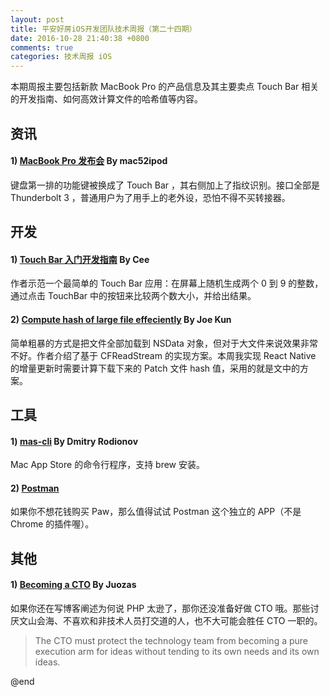 ```yaml
---
layout: post
title: 平安好房iOS开发团队技术周报（第二十四期）
date: 2016-10-28 21:40:38 +0800
comments: true
categories: 技术周报 iOS
---
```

本期周报主要包括新款 MacBook Pro 的产品信息及其主要卖点 Touch Bar 相关的开发指南、如何高效计算文件的哈希值等内容。

<!--more-->

## 资讯

#### 1) [MacBook Pro 发布会](http://www.mac52ipod.cn/post/apple-macbook-pro-2016-event-5-min-briefintroduction.php) By mac52ipod

键盘第一排的功能键被换成了 Touch Bar ，其右侧加上了指纹识别。接口全部是 Thunderbolt 3 ，普通用户为了用手上的老外设，恐怕不得不买转接器。

## 开发

#### 1) [Touch Bar 入门开发指南](http://blog.cee.moe/touchbar-tutorial.html) By Cee

作者示范一个最简单的 Touch Bar 应用：在屏幕上随机生成两个 0 到 9 的整数，通过点击 TouchBar 中的按钮来比较两个数大小，并给出结果。

#### 2) [Compute hash of large file effeciently](http://www.joel.lopes-da-silva.com/2010/09/07/compute-md5-or-sha-hash-of-large-file-efficiently-on-ios-and-mac-os-x/) By Joe Kun

简单粗暴的方式是把文件全部加载到 NSData 对象，但对于大文件来说效果非常不好。作者介绍了基于 CFReadStream 的实现方案。本周我实现 React Native 的增量更新时需要计算下载下来的 Patch 文件 hash 值，采用的就是文中的方案。

## 工具

#### 1) [mas-cli](https://github.com/mas-cli/mas) By Dmitry Rodionov

Mac App Store 的命令行程序，支持 brew 安装。

#### 2) [Postman](https://www.getpostman.com)

如果你不想花钱购买 Paw，那么值得试试 Postman 这个独立的 APP（不是 Chrome 的插件喔）。

## 其他

#### 1) [Becoming a CTO](https://juokaz.com/blog/becoming-a-cto) By Juozas

如果你还在写博客阐述为何说 PHP 太逊了，那你还没准备好做 CTO 哦。那些讨厌文山会海、不喜欢和非技术人员打交道的人，也不大可能会胜任 CTO 一职的。

>The CTO must protect the technology team from becoming a pure execution arm for ideas without tending to its own needs and its own ideas.

@end